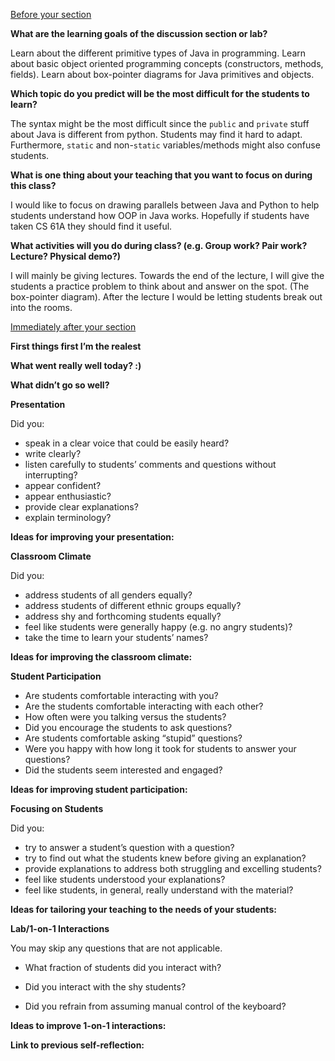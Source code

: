 <ins>Before your section</ins>  
  
**What are the learning goals of the discussion section or lab?**  

Learn about the different primitive types of Java in programming. Learn about basic object oriented programming concepts (constructors, methods, fields). Learn about box-pointer diagrams for Java primitives and objects.
  
  
**Which topic do you predict will be the most difficult for the students to learn?**  

The syntax might be the most difficult since the ``public`` and ``private`` stuff about Java is different from python. Students may find it hard to adapt. Furthermore, ``static`` and non-``static`` variables/methods might also confuse students.
  
  
**What is one thing about your teaching that you want to focus on during this class?**  

I would like to focus on drawing parallels between Java and Python to help students understand how OOP in Java works. Hopefully if students have taken CS 61A they should find it useful.
  
  
**What activities will you do during class? (e.g. Group work? Pair work? Lecture? Physical demo?)**  

I will mainly be giving lectures. Towards the end of the lecture, I will give the students a practice problem to think about and answer on the spot. (The box-pointer diagram). After the lecture I would be letting students break out into the rooms.
  
  
<ins>Immediately after your section</ins>  
  
**First things first I’m the realest**  
  
**What went really well today? :)**  
  
  
**What didn’t go so well?**  
  
  
**Presentation**  
  
Did you:

*   speak in a clear voice that could be easily heard?
*   write clearly?
*   listen carefully to students’ comments and questions without interrupting?
*   appear confident?
*   appear enthusiastic?
*   provide clear explanations?
*   explain terminology?

  
**Ideas for improving your presentation:**  
  
  
**Classroom Climate**  
  
Did you:

*   address students of all genders equally?
*   address students of different ethnic groups equally?
*   address shy and forthcoming students equally?
*   feel like students were generally happy (e.g. no angry students)?
*   take the time to learn your students’ names?

  
**Ideas for improving the classroom climate:**  
  
  
**Student Participation**  

*   Are students comfortable interacting with you?
*   Are the students comfortable interacting with each other?
*   How often were you talking versus the students?
*   Did you encourage the students to ask questions?
*   Are students comfortable asking “stupid” questions?
*   Were you happy with how long it took for students to answer your questions?
*   Did the students seem interested and engaged?

  
**Ideas for improving student participation:**  
  
  
**Focusing on Students**  
  
Did you:

*   try to answer a student’s question with a question?
*   try to find out what the students knew before giving an explanation?
*   provide explanations to address both struggling and excelling students?
*   feel like students understood your explanations?
*   feel like students, in general, really understand with the material?

  
**Ideas for tailoring your teaching to the needs of your students:**  
  
  
**Lab/1-on-1 Interactions**  
  
You may skip any questions that are not applicable.  

*   What fraction of students did you interact with?

*   Did you interact with the shy students?
*   Did you refrain from assuming manual control of the keyboard?

  
**Ideas to improve 1-on-1 interactions:**  
  
**Link to previous self-reflection:**
